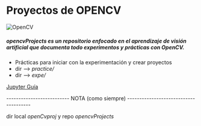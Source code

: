 # Proyectos de **OPENCV**

![OpenCV](https://cdn.inflearn.com/public/files/courses/328722/76a5439c-2067-4629-a5e5-e5962828699c/6.png)

##### opencvProjects es un repositorio enfocado en el aprendizaje de visión artificial que documenta todo experimentos y prácticas con OpenCV.

- Prácticas para iniciar con la experimentación y crear proyectos
-   dir --> _practice/_
-   dir --> _expe/_

[Jupyter Guía ](https://www.dataquest.io/blog/jupyter-notebook-tutorial/)




--------------------------  NOTA (como siempre) --------------------------------------

dir local _openCvproj_ y repo _opencvProjects_
